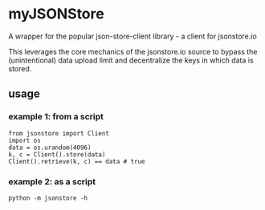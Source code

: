 # myJSONStore
A wrapper for the popular json-store-client library - a client for jsonstore.io

This leverages the core mechanics of the jsonstore.io source to bypass the (unintentional) data upload limit and decentralize the keys in which data is stored.

## usage

### example 1: from a script
	from jsonstore import Client
	import os
	data = os.urandom(4096)
	k, c = Client().store(data)
	Client().retrieve(k, c) == data # true

### example 2: as a script
	python -m jsonstore -h

